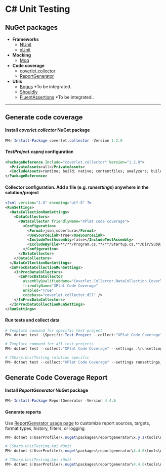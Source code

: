 # C# Unit Testing

## NuGet packages
- **Frameworks**
  - [NUnit](https://www.nuget.org/packages/NUnit)
  - [xUnit](https://www.nuget.org/packages/xunit)
- **Mocking**
  - [Moq](https://www.nuget.org/packages/Moq)
- **Code coverage**
  - [coverlet.collector](https://www.nuget.org/packages/coverlet.collector)
  - [ReportGenerator](https://www.nuget.org/packages/ReportGenerator)
- **Utils**
  - [Bogus](https://www.nuget.org/packages/Bogus) *To be integrated..
  - [Shouldly](https://www.nuget.org/packages/shouldly)
  - [FluentAssertions](https://www.nuget.org/packages/FluentAssertions) *To be integrated..

---

## Generate code coverage

#### Install *coverlet.collector* NuGet package
``` powershell
PM> Install-Package coverlet.collector -Version 1.2.0
```

#### *TestProject.csproj* configuration
``` xml
<PackageReference Include="coverlet.collector" Version="1.2.0">
  <PrivateAssets>all</PrivateAssets>
  <IncludeAssets>runtime; build; native; contentfiles; analyzers; buildtransitive</IncludeAssets>
</PackageReference>
```

#### Collector configuration. Add a file (e.g. *runsettings*) anywhere in the solution/project
```  xml
<?xml version="1.0" encoding="utf-8" ?>
<RunSettings>
  <DataCollectionRunSettings>
    <DataCollectors>
      <DataCollector friendlyName="XPlat code coverage">
        <Configuration>
          <Format>json,cobertura</Format>
          <UseSourceLink>true</UseSourceLink>
          <IncludeTestAssembly>false</IncludeTestAssembly>
          <ExcludeByFile>**/**/Program.cs,**/**/Startup.cs,**/Dir/SubDir/*.cs</ExcludeByFile>
        </Configuration>
      </DataCollector>
    </DataCollectors>
  </DataCollectionRunSettings>
  <InProcDataCollectionRunSettings>
    <InProcDataCollectors>
      <InProcDataCollector
        assemblyQualifiedName="Coverlet.Collector.DataCollection.CoverletInProcDataCollector, coverlet.collector, Version=1.2.0.0, Culture=neutral, PublicKeyToken=null"
        friendlyName="XPlat Code Coverage"
        enabled="True"
        codebase="coverlet.collector.dll" />
    </InProcDataCollectors>
  </InProcDataCollectionRunSettings>
</RunSettings>
```

#### Run tests and collect data
``` powershell
# Template command for specific test project
PM> dotnet test .\Specific.Test.Project --collect:"XPlat Code Coverage" --settings .\Specific.Test.Project\runsettings
```
``` powershell
# Template command for all test projects
PM> dotnet test --collect:"XPlat Code Coverage" --settings .\runsettings
```
``` powershell
# CSharp.UnitTesting solution specific
PM> dotnet test --collect:"XPlat Code Coverage" --settings runsettings_CSharpUnitTestingApi
```

## Generate Code Coverage Report

#### Install *ReportGenerator* NuGet package
``` powershell
PM> Install-Package ReportGenerator -Version 4.4.6
```

#### Generate reports

Use [ReportGenerator usage page](https://danielpalme.github.io/ReportGenerator/usage.html) to customize report sources, targets, format types, history, filters, or logging

``` powershell
PM> dotnet $(UserProfile)\.nuget\packages\reportgenerator\x.y.z\tools\netcoreapp2.1\ReportGenerator.dll "-reports:coverage.xml" "-targetdir:coveragereport" -reporttypes:Html
```
``` powershell
# CSharp.UnitTesting.Api NUnit
PM> dotnet $(UserProfile)\.nuget\packages\reportgenerator\4.4.6\tools\netcoreapp3.0\ReportGenerator.dll "-reports:CSharp.UnitTesting.Api.Nunit.Test\TestResults\*\coverage.cobertura.xml" "-targetdir:_CoverageReport\Api\NUnit" -reporttypes:Html

# CSharp.UnitTesting.Api xUnit
PM> dotnet $(UserProfile)\.nuget\packages\reportgenerator\4.4.6\tools\netcoreapp3.0\ReportGenerator.dll "-reports:CSharp.UnitTesting.Api.Xunit.Test\TestResults\*\coverage.cobertura.xml" "-targetdir:_CoverageReport\Api\xUnit" -reporttypes:Html
```
